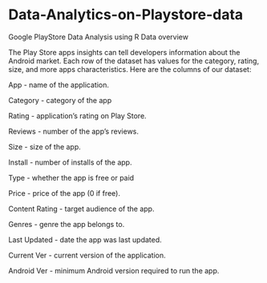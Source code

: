 # Data-Analytics-on-Playstore-data
Google PlayStore Data Analysis using R
Data overview

The Play Store apps insights can tell developers information about the Android market. Each row of the dataset has values for the category, rating, size, and more apps characteristics. Here are the columns of our dataset:

App - name of the application.

Category - category of the app

Rating - application’s rating on Play Store.

Reviews - number of the app’s reviews.

Size - size of the app.

Install - number of installs of the app.

Type - whether the app is free or paid

Price - price of the app (0 if free).

Content Rating - target audience of the app.

Genres - genre the app belongs to.

Last Updated - date the app was last updated.

Current Ver - current version of the application.

Android Ver - minimum Android version required to run the app.
